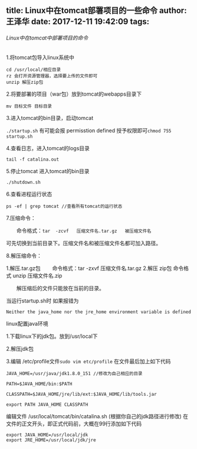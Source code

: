 title: Linux中在tomcat部署项目的一些命令
author: 王泽华
date: 2017-12-11 19:42:09
tags:
---
###### Linux中在tomcat中部署项目的命令
1.将tomcat包导入linux系统中
```
cd /usr/local/相应目录
rz 会打开资源管理器，选择要上传的文件即可
unzip 解压zip包
```
2.将要部署的项目（war包）放到tomcat的webapps目录下
```
mv 目标文件 目标目录
```
3.进入tomcat的bin目录，启动tomcat 

`./startup.sh` 有可能会报 permisstion defined 授予权限即可`chmod 755 startup.sh`


4.查看日志，进入tomcat的logs目录
```
tail -f catalina.out
```
5.停止tomcat 进入tomcat的bin目录
```
./shutdown.sh
```
6.查看进程运行状态
```
ps -ef | grep tomcat //查看所有tomcat的运行状态
```
7.压缩命令：

　　命令格式：`tar  -zcvf   压缩文件名.tar.gz   被压缩文件名`

 可先切换到当前目录下。压缩文件名和被压缩文件名都可加入路径。

 

8.解压缩命令：
	
1.解压.tar.gz包
　　命令格式：tar  -zxvf   压缩文件名.tar.gz
2.解压 zip包
	命令格式 unzip 压缩文件名.zip

　　解压缩后的文件只能放在当前的目录。
  
 当运行startup.sh时 如果报错为 
 
 ```
 Neither the java_home nor the jre_home environment variable is defined
 ```
 
 linux配置java环境
 
 1.下载linux下的jdk包。放到/usr/local下
 
 2.解压jdk包
 
 3.编辑 /etc/profile文件`sudo vim etc/profile` 在文件最后加上如下代码
 ```
 JAVA_HOME=/usr/java/jdk1.8.0_151 //修改为自己相应的目录

 PATH=$JAVA_HOME/bin:$PATH

 CLASSPATH=$JAVA_HOME/jre/lib/ext:$JAVA_HOME/lib/tools.jar

 export PATH JAVA_HOME CLASSPATH
 ```
 
 编辑文件 /usr/local/tomcat/bin/catalina.sh (根据你自己的jdk路径进行修改) 在文件的正文开头，即正式代码前，大概在99行添加如下代码
 
 ```
export JAVA_HOME=/usr/local/jdk
export JRE_HOME=/usr/local/jdk/jre
 ```
 
 